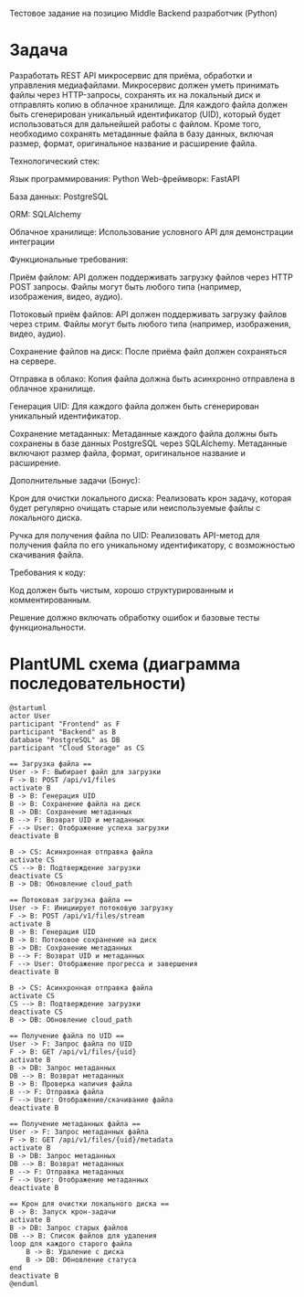 Тестовое задание на позицию Middle Backend разработчик (Python)

# Задача

Разработать REST API микросервис для приёма, обработки и управления медиафайлами. Микросервис должен уметь принимать файлы через HTTP-запросы, сохранять их на локальный диск и отправлять копию в облачное хранилище. Для каждого файла должен быть сгенерирован уникальный идентификатор (UID), который будет использоваться для дальнейшей работы с файлом. Кроме того, необходимо сохранять метаданные файла в базу данных, включая размер, формат, оригинальное название и расширение файла.

Технологический стек:

Язык программирования: Python
Web-фреймворк: FastAPI

База данных: PostgreSQL

ORM: SQLAlchemy

Облачное хранилище: Использование условного API для демонстрации интеграции

Функциональные требования:

Приём файлом: API должен поддерживать загрузку файлов через HTTP POST запросы. Файлы могут быть любого типа (например, изображения, видео, аудио).

Потоковый приём файлов: API должен поддерживать загрузку файлов через стрим. Файлы могут быть любого типа (например, изображения, видео, аудио).

Сохранение файлов на диск: После приёма файл должен сохраняться на сервере.

Отправка в облако: Копия файла должна быть асинхронно отправлена в облачное хранилище.

Генерация UID: Для каждого файла должен быть сгенерирован уникальный идентификатор.

Сохранение метаданных: Метаданные каждого файла должны быть сохранены в базе данных PostgreSQL через SQLAlchemy. Метаданные включают размер файла, формат, оригинальное название и расширение.

Дополнительные задачи (Бонус):

Крон для очистки локального диска: Реализовать крон задачу, которая будет регулярно очищать старые или неиспользуемые файлы с локального диска.

Ручка для получения файла по UID: Реализовать API-метод для получения файла по его уникальному идентификатору, с возможностью скачивания файла.

Требования к коду:

Код должен быть чистым, хорошо структурированным и комментированным.

Решение должно включать обработку ошибок и базовые тесты функциональности.

# PlantUML схема (диаграмма последовательности)

```plantuml
@startuml
actor User
participant "Frontend" as F
participant "Backend" as B
database "PostgreSQL" as DB
participant "Cloud Storage" as CS

== Загрузка файла ==
User -> F: Выбирает файл для загрузки
F -> B: POST /api/v1/files
activate B
B -> B: Генерация UID
B -> B: Сохранение файла на диск
B -> DB: Сохранение метаданных
B --> F: Возврат UID и метаданных
F --> User: Отображение успеха загрузки
deactivate B

B -> CS: Асинхронная отправка файла
activate CS
CS --> B: Подтверждение загрузки
deactivate CS
B -> DB: Обновление cloud_path

== Потоковая загрузка файла ==
User -> F: Инициирует потоковую загрузку
F -> B: POST /api/v1/files/stream
activate B
B -> B: Генерация UID
B -> B: Потоковое сохранение на диск
B -> DB: Сохранение метаданных
B --> F: Возврат UID и метаданных
F --> User: Отображение прогресса и завершения
deactivate B

B -> CS: Асинхронная отправка файла
activate CS
CS --> B: Подтверждение загрузки
deactivate CS
B -> DB: Обновление cloud_path

== Получение файла по UID ==
User -> F: Запрос файла по UID
F -> B: GET /api/v1/files/{uid}
activate B
B -> DB: Запрос метаданных
DB --> B: Возврат метаданных
B -> B: Проверка наличия файла
B --> F: Отправка файла
F --> User: Отображение/скачивание файла
deactivate B

== Получение метаданных файла ==
User -> F: Запрос метаданных файла
F -> B: GET /api/v1/files/{uid}/metadata
activate B
B -> DB: Запрос метаданных
DB --> B: Возврат метаданных
B --> F: Отправка метаданных
F --> User: Отображение метаданных
deactivate B

== Крон для очистки локального диска ==
B -> B: Запуск крон-задачи
activate B
B -> DB: Запрос старых файлов
DB --> B: Список файлов для удаления
loop для каждого старого файла
    B -> B: Удаление с диска
    B -> DB: Обновление статуса
end
deactivate B
@enduml
```
